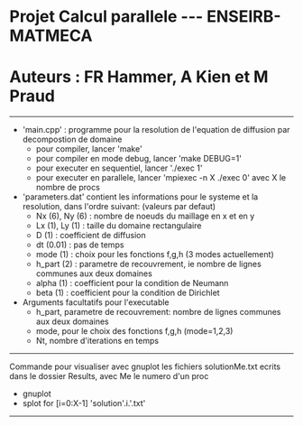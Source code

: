 # Projet Calcul parallele --- ENSEIRB-MATMECA
# Auteurs : FR Hammer, A Kien et M Praud

------------------------------
* 'main.cpp' : programme pour la resolution de l'equation de diffusion par decompostion de domaine
	* pour compiler, lancer 'make'
	* pour compiler en mode debug, lancer 'make DEBUG=1'
	* pour executer en sequentiel, lancer './exec 1'
	* pour executer en parallele, lancer 'mpiexec -n X ./exec 0' avec X le nombre de procs
* 'parameters.dat' contient les informations pour le systeme et la resolution, dans l'ordre suivant:
(valeurs par defaut)
	* Nx (6), Ny (6) : nombre de noeuds du maillage en x et en y
	* Lx (1), Ly (1) : taille du domaine rectangulaire
	* D (1) : coefficient de diffusion
	* dt (0.01) : pas de temps
	* mode (1) : choix pour les fonctions f,g,h (3 modes actuellement)
	* h_part (2) : parametre de recouvrement, ie nombre de lignes communes aux deux domaines
	* alpha (1) : coefficient pour la condition de Neumann
	* beta (1) : coefficient pour la condition de Dirichlet 
* Arguments facultatifs pour l'executable
	* h_part, parametre de recouvrement: nombre de lignes communes aux deux domaines
	* mode, pour le choix des fonctions f,g,h (mode=1,2,3)
	* Nt, nombre d'iterations en temps
------------------------------
Commande pour visualiser avec gnuplot les fichiers solutionMe.txt ecrits dans le dossier Results,
avec Me le numero d'un proc

* gnuplot
* splot for [i=0:X-1] 'solution'.i.'.txt'
------------------------------

